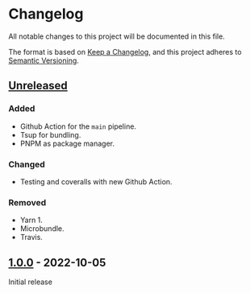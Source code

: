 # Changelog

All notable changes to this project will be documented in this file.

The format is based on [Keep a Changelog](https://keepachangelog.com/en/1.0.0/),
and this project adheres to [Semantic Versioning](https://semver.org/spec/v2.0.0.html).

## [Unreleased]

### Added

- Github Action for the `main` pipeline.
- Tsup for bundling.
- PNPM as package manager.

### Changed

- Testing and coveralls with new Github Action.

### Removed

- Yarn 1.
- Microbundle.
- Travis.

## [1.0.0] - 2022-10-05

Initial release

[unreleased]: https://github.com/daniseijo/name-fixer/compare/v1.0.0...HEAD
[1.0.0]: https://github.com/daniseijo/name-fixer/releases/tag/v1.0.0
